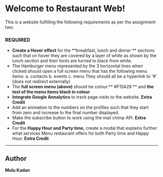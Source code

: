 Welcome to **Restaurant Web!**
===================
This is a website fulfilling the following requirements as per the assignment two:
### REQUIRED
 -  **Create a Hover effect** for the **breakfast, lunch and dinner ** sections such that on hover they are covered by a layer of white as shown by the lunch section and their fonts are turned to black from white.
 - The Hamburger menu represented by the 3 horizontal lines when clicked should open a full screen menu that has the following menu items:
       a. contacts
       b. events
       c. menu
  They should all be a hyperlink to '#' (does not redirect externally)
 - The **full screen menu (above)** should be colour:** #F15A29 ** and **the text of the menu items black in colour**
 - **Integrate Google Annalytics** to track page visits to the website. **Extra Credit**
 - Add an animation to the numbers on the profiles such that they start from zero and increase to the final number displayed.
 - Make the subscribe button to work using the mail chimp API. **Extra Credit**
 - For the **Happy Hour and Party time,** create a modal that explains further what services Menu restaurant offers for both Party time and Happy Hour. **Extra Credit**

----------


Author
-------------

**Mulu Kadan**